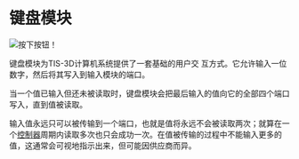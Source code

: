 # 键盘模块
![按下按钮！](item:tis3d:keypad_module)

键盘模块为TIS-3D计算机系统提供了一套基础的用户交 互方式。它允许输入一位数字，然后将其写入到输入模块的端口。

当一个值已输入但还未被读取时，键盘模块会把最后输入的值向它的全部四个端口写入，直到值被读取。

输入值永远只可以被传输到一个端口，也就是值将永远不会被读取两次；就算在一个[控制器](../block/controller.md)周期内读取多次也只会成功一次。在值被传输的过程中不能输入更多的值，这通常会可视地指示出来，但可能因供应商而异。
